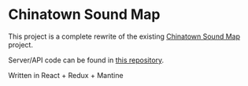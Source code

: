 # Chinatown Sound Map

This project is a complete rewrite of the existing [Chinatown Sound Map](https://chinatownsoundmap.com/) project. 

Server/API code can be found in [this repository](https://github.com/angusho1/chinatown-sound-map-api).

Written in React + Redux + Mantine
